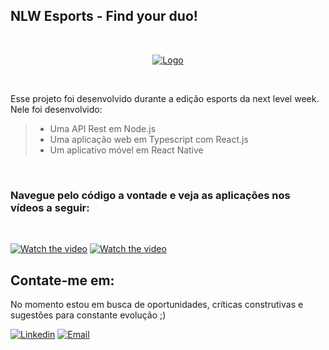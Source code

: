 ## NLW Esports - Find your duo!

<br>
<div align="center">

[![Logo](https://global-uploads.webflow.com/61d83a2ebb0ae01ab96e841a/630ced17a99fbd99b6169b52_Logo-NLW-eSports.svg)](https://global-uploads.webflow.com/61d83a2ebb0ae01ab96e841a/630ced17a99fbd99b6169b52_Logo-NLW-eSports.svg)

</div>
<br>

Esse projeto foi desenvolvido durante a edição esports da next level week. Nele foi desenvolvido:

>
>- Uma API Rest em Node.js
>- Uma aplicação web em Typescript com React.js
>- Um aplicativo móvel em React Native
>
<br>

### Navegue pelo código a vontade e veja as aplicações nos vídeos a seguir:
<br>

<div align"center">

[![Watch the video](https://img.youtube.com/vi/2hbq1AleF9A/maxresdefault.jpg)](https://youtu.be/2hbq1AleF9A)
[![Watch the video](https://img.youtube.com/vi/R6UcHo1ouUI/maxresdefault.jpg)](https://youtu.be/R6UcHo1ouUI)

</div>

## Contate-me em:

No momento estou em busca de oportunidades, críticas construtivas e sugestões para constante evolução  ;)


[![Linkedin](https://img.shields.io/badge/Linkedin-2867b2?style=for-the-badge&logo=linkedin&logoColor=white)](https://www.linkedin.com/in/gustavo-borges-231356213)
[![Email](https://img.shields.io/badge/Email-EA4335?style=for-the-badge&logo=gmail&logoColor=white)](mailto:sgustavo.borges10@gmail.com)
